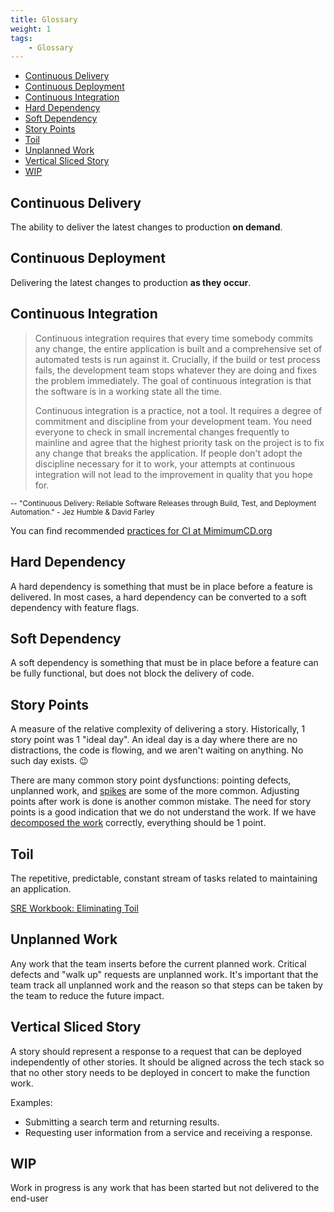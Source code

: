 ```yaml
---
title: Glossary
weight: 1
tags:
    - Glossary
---
```


- [Continuous Delivery](#continuous-delivery)
- [Continuous Deployment](#continuous-deployment)
- [Continuous Integration](#continuous-integration)
- [Hard Dependency](#hard-dependency)
- [Soft Dependency](#soft-dependency)
- [Story Points](#story-points)
- [Toil](#toil)
- [Unplanned Work](#unplanned-work)
- [Vertical Sliced Story](#vertical-sliced-story)
- [WIP](#wip)

## Continuous Delivery

The ability to deliver the latest changes to production **on demand**.

## Continuous Deployment

Delivering the latest changes to production **as they occur**.

## Continuous Integration

> Continuous integration requires that every time somebody commits any change, the entire application is built and a comprehensive
> set of automated tests is run against it. Crucially, if the build or test process fails, the development team stops whatever they
> are doing and fixes the problem immediately. The goal of continuous integration is that the software is in a working state all the
> time.
>
> Continuous integration is a practice, not a tool. It requires a degree of commitment and discipline from your development team.
> You need everyone to check in small incremental changes frequently to mainline and agree that the highest priority task on the
> project is to fix any change that breaks the application. If people don't adopt the discipline necessary for it to work, your
> attempts at continuous integration will not lead to the improvement in quality that you hope for.

<small>-- "Continuous Delivery: Reliable Software Releases through Build, Test, and Deployment
Automation." - Jez Humble & David Farley</small>

You can find recommended [practices for CI at MimimumCD.org](https://minimumcd.org/minimumcd/ci/)

## Hard Dependency

A hard dependency is something that must be in place before a feature is
delivered. In most cases, a hard dependency can be converted to a soft dependency with feature flags.

## Soft Dependency

A soft dependency is something that must be in place before a feature can be fully functional, but does not block the
delivery of code.

## Story Points

A measure of the relative complexity of delivering a story. Historically, 1 story point was 1 "ideal
day". An ideal day is a day where there are no distractions, the code is flowing, and we aren't waiting on anything. No
such day exists. :wink:

There are many common story point dysfunctions: pointing defects, unplanned work, and [spikes](/docs/work-decomposition/spikes) are some of the more
common. Adjusting points after work is done is another common mistake. The need for story points is a good indication
that we do not understand the work. If we have [decomposed the work](/docs/work-decomposition/behavior-driven-development) correctly, everything should be 1 point.

## Toil

The repetitive, predictable, constant stream of tasks related to
maintaining an application.

[SRE Workbook: Eliminating Toil](https://landing.google.com/sre/workbook/chapters/eliminating-toil/)

## Unplanned Work

Any work that the team inserts before the current planned work. Critical defects and "walk up" requests are unplanned
work. It's important that the team track all unplanned work and the reason so that steps can be taken by the team to
reduce the future impact.

## Vertical Sliced Story

A story should represent a response to a request that can be deployed
independently of other stories. It should be aligned across the tech stack so
that no other story needs to be deployed in concert to make the function work.

Examples:

- Submitting a search term and returning results.
- Requesting user information from a service and receiving a response.

## WIP

Work in progress is any work that has been started but not delivered to the end-user
